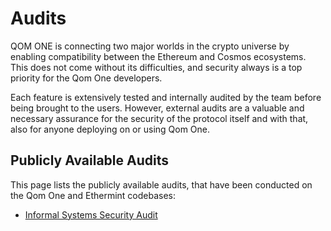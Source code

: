 <!--
order: 4
-->

# Audits

QOM ONE is connecting two major worlds in the crypto universe by enabling compatibility between the Ethereum and Cosmos ecosystems. This does not come without its difficulties, and security always is a top priority for the Qom One developers.

Each feature is extensively tested and internally audited by the team before being brought to the users. However, external audits are a valuable and necessary assurance for the security of the protocol itself and with that, also for anyone deploying on or using Qom One.

## Publicly Available Audits

This page lists the publicly available audits, that have been conducted on the Qom One and Ethermint codebases:

- [Informal Systems Security Audit](https://github.com/informalsystems/audits/blob/main/Evmos2021Q4/informal-evmos-report-2021q4.pdf)

